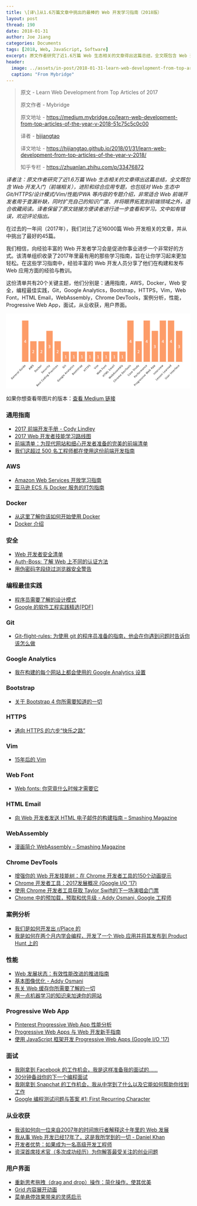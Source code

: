 ```yaml
---
title: \[译\]从1.6万篇文章中挑出的最棒的 Web 开发学习指南（2018版）
layout: post
thread: 190
date: 2018-01-31
author: Joe Jiang
categories: Documents
tags: [2018, Web, JavaScript, Software]
excerpt: 原文作者研究了近1.6万篇 Web 生态相关的文章得出这篇总结，全文既包含 Web 开发入门（前端相关），进阶和综合应用专题，也包括对 Web 生态中 Git/HTTPS/设计模式/Vim/性能/PWA 等内容的专题介绍，非常适合 Web 前端开发者用于查漏补缺，同时扩充自己的知识广度、并将眼界拓宽到前端领域之外，适合收藏阅读。译者保留了原文链接方便读者进行进一步查看和学习。
header:
  image: ../assets/in-post/2018-01-31-learn-web-development-from-top-articles-of-the-year-v-2018-teaser.png
  caption: "From Mybridge"
---
```


> 原文 - Learn Web Development from Top Articles of 2017
>
> 原文作者 - Mybridge
>
> 原文地址 - <https://medium.mybridge.co/learn-web-development-from-top-articles-of-the-year-v-2018-51c75c5c0c00>
> 
> 译者 - [hijiangtao](https://github.com/hijiangtao)
>
> 译文地址 - <https://hijiangtao.github.io/2018/01/31/learn-web-development-from-top-articles-of-the-year-v-2018/>
>
> 知乎专栏 - <https://zhuanlan.zhihu.com/p/33476872>

*译者注：原文作者研究了近1.6万篇 Web 生态相关的文章得出这篇总结，全文既包含 Web 开发入门（前端相关），进阶和综合应用专题，也包括对 Web 生态中 Git/HTTPS/设计模式/Vim/性能/PWA 等内容的专题介绍，非常适合 Web 前端开发者用于查漏补缺，同时扩充自己的知识广度、并将眼界拓宽到前端领域之外，适合收藏阅读。译者保留了原文链接方便读者进行进一步查看和学习。文中如有错误，欢迎评论指出。*

在过去的一年间（2017年），我们对比了近16000篇 Web 开发相关的文章，并从中挑出了最好的45篇。

我们相信，向经验丰富的 Web 开发者学习会是促进你事业进步一个非常好的方式。该清单组织收录了2017年里最有用的那些学习指南，旨在让你学习起来更加轻松。在这些学习指南中，经验丰富的 Web 开发人员分享了他们在构建和发布 Web 应用方面的经验与教训。

这份清单共有20个关键主题，他们分别是：通用指南，AWS，Docker，Web 安全，编程最佳实践，Git，Google Analytics，Bootstrap，HTTPS，Vim，Web Font，HTML Email，WebAssembly，Chrome DevTools，案例分析，性能，Progressive Web App，面试，从业收获，用户界面。

![](/assets/in-post/2018-01-31-learn-web-development-from-top-articles-of-the-year-v-2018-1.png)

如果你想查看带图片的版本：[查看 Medium 链接](https://goo.gl/oh4HXE)

### 通用指南
* [2017 前端开发手册 - Cody Lindley](https://frontendmasters.gitbooks.io/front-end-handbook-2017/content?utm_source=mybridge&utm_medium=email&utm_campaign=read_more)
* [2017 Web 开发者技能学习路线图](https://github.com/kamranahmedse/developer-roadmap?utm_source=mybridge&utm_medium=email&utm_campaign=read_more)
* [前端清单：为现代网站和细心开发者准备的完美的前端清单](http://frontendchecklist.com/?utm_source=mybridge&utm_medium=email&utm_campaign=read_more)
* [我们这超过 500 名工程师都在使用这份前端开发指南](https://medium.freecodecamp.com/grabs-front-end-guide-for-large-teams-484d4033cc41?utm_source=mybridge&utm_medium=email&utm_campaign=read_more)

### AWS
* [Amazon Web Services 开放学习指南](https://github.com/open-guides/og-aws?utm_source=mybridge&utm_medium=email&utm_campaign=read_more)
* [亚马逊 ECS 与 Docker 服务的打包指南](http://start.jcolemorrison.com/the-hitchhikers-guide-to-aws-ecs-and-docker?utm_source=mybridge&utm_medium=email&utm_campaign=read_more)

### Docker
* [从这里了解你该如何开始使用 Docker](http://djangostars.com/blog/heres-how-you-start-using-docker?utm_source=mybridge&utm_medium=email&utm_campaign=read_more)
* [Docker 介绍](https://tobiastom.name/explains/docker?utm_source=mybridge&utm_medium=email&utm_campaign=read_more)

### 安全
* [Web 开发者安全清单](https://simplesecurity.sensedeep.com/web-developer-security-checklist-f2e4f43c9c56?utm_source=mybridge&utm_medium=email&utm_campaign=read_more)
* [Auth-Boss: 了解 Web 上不同的认证方法](https://github.com/teesloane/Auth-Boss?utm_source=mybridge&utm_medium=email&utm_campaign=read_more)
* [用伪密码字段绕过浏览器安全警告](https://www.troyhunt.com/bypassing-browser-security-warnings-with-pseudo-password-fields?utm_source=mybridge&utm_medium=email&utm_campaign=read_more)

### 编程最佳实践
* [程序员需要了解的设计模式](https://github.com/kamranahmedse/design-patterns-for-humans?utm_source=mybridge&utm_medium=email&utm_campaign=read_more)
* [Google 的软件工程实践精选[PDF]](https://arxiv.org/abs/1702.01715?utm_source=mybridge&utm_medium=email&utm_campaign=read_more)

### Git
* [Git-flight-rules: 为使用 git 的程序员准备的指南，他会在你遇到问题时告诉你该怎么做](https://github.com/k88hudson/git-flight-rules?utm_source=mybridge&utm_medium=email&utm_campaign=read_more)

### Google Analytics
* [我在构建的每个网站上都会使用的 Google Analytics 设置](https://philipwalton.com/articles/the-google-analytics-setup-i-use-on-every-site-i-build?utm_source=mybridge&utm_medium=email&utm_campaign=read_more)

### Bootstrap
* [关于 Bootstrap 4 你所需要知道的一切](https://medium.freecodecamp.org/bootstrap-4-everything-you-need-to-know-c750991f6784?utm_source=mybridge&utm_medium=email&utm_campaign=read_more)

### HTTPS
* [通向 HTTPS 的六步“快乐之路”](https://www.troyhunt.com/the-6-step-happy-path-to-https?utm_source=mybridge&utm_medium=email&utm_campaign=read_more)

### Vim
* [15年后的 Vim](https://statico.github.io/vim3.html?utm_source=mybridge&utm_medium=email&utm_campaign=read_more)

### Web Font
* [Web fonts: 你究竟什么时候才需要它](https://hackernoon.com/web-fonts-when-you-need-them-when-you-dont-a3b4b39fe0ae?utm_source=mybridge&utm_medium=email&utm_campaign=read_more)

### HTML Email
* [向 Web 开发者发送 HTML 电子邮件的构建指南 – Smashing Magazine](https://www.smashingmagazine.com/2017/01/introduction-building-sending-html-email-for-web-developers?utm_source=mybridge&utm_medium=email&utm_campaign=read_more)

### WebAssembly
* [漫画简介 WebAssembly – Smashing Magazine](https://www.smashingmagazine.com/2017/05/abridged-cartoon-introduction-webassembly?utm_source=mybridge&utm_medium=email&utm_campaign=read_more)

### Chrome DevTools
* [增强你的 Web 开发技能树：在 Chrome 开发者工具的150个动画提示](https://medium.com/dev-channel/increase-your-web-development-skill-set-150-animated-tips-on-chrome-devtools-4a30155e6b8e?utm_source=mybridge&utm_medium=email&utm_campaign=read_more)
* [Chrome 开发者工具：2017发展概况 (Google I/O '17)](https://www.youtube.com/watch?v=PjjlwAvV8Jg?utm_source=mybridge&utm_medium=email&utm_campaign=read_more)
* [使用 Chrome 开发者工具获取 Taylor Swift的下一场演唱会门票](https://medium.com/@amyngyn/look-what-you-made-me-do-chrome-b85eb2a90540?utm_source=mybridge&utm_medium=email&utm_campaign=read_more)
* [Chrome 中的预加载，预取和优先级 - Addy Osmani, Google 工程师](https://medium.com/dev-channel/preload-prefetch-and-priorities-in-chrome-776165961bbf?utm_source=mybridge&utm_medium=email&utm_campaign=read_more)

### 案例分析
* [我们是如何开发出 r/Place 的](http://redditblog.com/2017/04/13/how-we-built-rplace?utm_source=mybridge&utm_medium=email&utm_campaign=read_more)
* [我是如何在两个月内学会编程，开发了一个 Web 应用并将其发布到 Product Hunt 上的](https://medium.com/@AndreyAzimov/i-learned-to-code-and-build-a-web-app-in-2-months-da8f2932c139?utm_source=mybridge&utm_medium=email&utm_campaign=read_more)

### 性能
* [Web 发展状态：有效性能改进的推进指南](https://medium.com/@fox/talk-the-state-of-the-web-3e12f8e413b3?utm_source=mybridge&utm_medium=email&utm_campaign=read_more)
* [基本图像优化 - Addy Osmani](https://images.guide?utm_source=mybridge&utm_medium=email&utm_campaign=read_more)
* [有关 Web 缓存你所需要了解的一切](http://kamranahmed.info/blog/2017/03/14/quick-guide-to-http-caching?utm_source=mybridge&utm_medium=email&utm_campaign=read_more)
* [用一点机器学习的知识来加速你的网站](https://hackernoon.com/speed-up-your-site-with-a-little-machine-learning-fa9eb7c86dbb?utm_source=mybridge&utm_medium=email&utm_campaign=read_more)

### Progressive Web App
* [Pinterest Progressive Web App 性能分析](https://medium.com/@addyosmani/a-pinterest-progressive-web-app-performance-case-study-3bd6ed2e6154?utm_source=mybridge&utm_medium=email&utm_campaign=read_more)
* [Progressive Web Apps 与 Web 开发新手指南](https://hackernoon.com/a-beginners-guide-to-progressive-web-apps-the-frontend-web-424b6d697e35?utm_source=mybridge&utm_medium=email&utm_campaign=read_more)
* [使用 JavaScript 框架开发 Progressive Web Apps (Google I/O '17)](https://www.youtube.com/watch?v=aCMbSyngXB4?utm_source=mybridge&utm_medium=email&utm_campaign=read_more)

### 面试
* [我刚拿到 Facebook 的工作机会，我是这样准备我的面试的……](https://medium.freecodecamp.org/software-engineering-interviews-744380f4f2af?utm_source=mybridge&utm_medium=email&utm_campaign=read_more)
* [30分钟备战你的下一个编程面试](https://medium.freecodecamp.org/coding-interviews-for-dummies-5e048933b82b?utm_source=mybridge&utm_medium=email&utm_campaign=read_more)
* [我刚拿到 Snapchat 的工作机会，我从中学到了什么以及它能如何帮助你找到工作](https://medium.freecodecamp.com/a-dynamic-framework-for-finding-your-first-programming-job-b4eb0605b4f3?utm_source=mybridge&utm_medium=email&utm_campaign=read_more)
* [Google 编程测试问题与答案 #1: First Recurring Character](https://www.youtube.com/watch?v=GJdiM-muYqc?utm_source=mybridge&utm_medium=email&utm_campaign=read_more)

### 从业收获
* [我该如何向一位来自2007年的时间旅行者解释这十年里的 Web 发展](https://medium.freecodecamp.org/web-development-explained-to-a-time-traveler-from-ten-years-ago-600fad81170d?utm_source=mybridge&utm_medium=email&utm_campaign=read_more)
* [我从事 Web 开发已经17年了，这是我所学到的一切 - Daniel Khan](http://community.risingstack.com/ive-been-a-web-developer-for-17-years-and-this-is-what-i-learned-daniel-khan?utm_source=mybridge&utm_medium=email&utm_campaign=read_more)
* [开发者优势：如果成为一名高级开发工程师](https://hackernoon.com/developers-edge-how-to-become-a-senior-developer-f1ec1738cf45?utm_source=mybridge&utm_medium=email&utm_campaign=read_more)
* [资深首席技术官（多次成功经历）为你解答最受关注的创业问题](http://firstround.com/review/veteran-cto-with-20-years-experience-answers-your-top-startup-building-questions?utm_source=mybridge&utm_medium=email&utm_campaign=read_more)

### 用户界面
* [重新思考拖拽（drag and drop）操作：简化操作，使其优美](https://medium.com/@alexandereardon/rethinking-drag-and-drop-d9f5770b4e6b?utm_source=mybridge&utm_medium=email&utm_campaign=read_more)
* [Grid 内容展开动画](https://tympanus.net/codrops/2017/11/08/expanding-grid-item-animation?utm_source=mybridge&utm_medium=email&utm_campaign=read_more)
* [菜单悬停效果带来的灵感启示](https://tympanus.net/codrops/2017/08/01/inspiration-for-menu-hover-effects?utm_source=mybridge&utm_medium=email&utm_campaign=read_more)